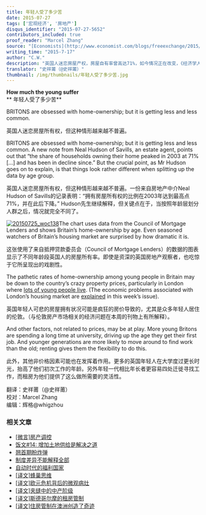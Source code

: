 ```yaml
---
title: 年轻人受了多少苦
date: 2015-07-27
tags: ['宏观经济', '房地产']
disqus_identifier: "2015-07-27-5652"
contributors_included: true
proof_reader: "Marcel Zhang"
source: "[Economists](http://www.economist.com/blogs/freeexchange/2015/07/housing-britain)"
writing_time: "2015-7-17"
author: "C.W."
description: "英国人迷恋房屋产权，房屋自有率曾高达71%，如今情况正在改变，《经济学人》的分析显示，变化主要表现为代际差异，这或许反映了人口向中心都市汇聚的趋势仍在延续，或者迁居更频繁了，无论如何，新生代的生活方式和人们对英国中产阶级传统印象已十分不同。"
translator: "史祥莆（@史祥莆）"
thumbnail: /img/thumbnails/年轻人受了多少苦.jpg
---
```


**How much the young suffer**  
** 年轻人受了多少苦**

BRITONS are obsessed with home-ownership; but it is getting less and less common.

英国人迷恋房屋所有权，但这种情形越来越不普遍。

BRITONS are obsessed with home-ownership; but it is getting less and less common. A new note from Neal Hudson of Savills, an estate agent, points out that “the share of households owning their home peaked in 2003 at 71% […] and has been in decline since.” But the crucial point, as Mr Hudson goes on to explain, is that things look rather different when splitting up the data by age group.

英国人迷恋房屋所有权，但这种情形越来越不普遍。一份来自房地产中介Neal Hudson of Savills的记录表明：“拥有房屋所有权的比例在2003年达到最高点71%，并在此后下降。” Hudson先生继续解释，但关键点在于，当按照年龄层划分人群之后，情况就完全不同了。

[![20150725_woc138](https://headsalon.org/wordpress/wp-content/uploads/2015/07/20150725_woc138-291x300.png)](https://headsalon.org/wordpress/wp-content/uploads/2015/07/20150725_woc138.png)The chart uses data from the Council of Mortgage Lenders and shows Britain’s home-ownership by age. Even seasoned watchers of Britain’s housing market are surprised by how dramatic it is.

这张使用了来自抵押贷款委员会（Council of Mortgage Lenders）的数据的图表显示了不同年龄段英国人的房屋所有率。即使是资深的英国房地产观察者，也吃惊于它所呈现出的戏剧性。

The pathetic rates of home-ownership among young people in Britain may be down to the country’s crazy property prices, particularly in London where [lots of young people live](http://www.londonspovertyprofile.org.uk/indicators/topics/londons-geography-population/londons-population-by-age/). (The economic problems associated with London’s housing market are [explained](http://www.economist.com/lonpop15) in this week’s issue).

英国年轻人可悲的房屋拥有状况可能是疯狂的房价导致的，尤其是众多年轻人居住的伦敦。（与伦敦房产市场相关的经济问题在本周的刊物上有所解释）。

And other factors, not related to prices, may be at play. More young Britons are spending a long time at university, driving up the age they get their first job. And younger generations are more likely to move around to find work than the old; renting gives them the flexibility to do this.

此外，其他非价格因素可能也在发挥着作用。更多的英国年轻人在大学度过更长时光，抬高了他们初次工作的年龄。另外年轻一代相比年长者更容易四处迁徙寻找工作，而租房为他们提供了这么做所需要的灵活性。


翻译：史祥莆（@史祥莆）  
校对：Marcel Zhang  
编辑：辉格@whigzhou


### 相关文章

* [[微言]房产调控](https://headsalon.org/archives/4462.html "[微言]房产调控")
* [饭文#14: 增加土地供给是解决之道](https://headsalon.org/archives/640.html "饭文#14: 增加土地供给是解决之道")
* [翘首期盼炸弹](https://headsalon.org/archives/7623.html "翘首期盼炸弹")
* [制度差异不能解释全部](https://headsalon.org/archives/6808.html "制度差异不能解释全部")
* [自动时代的福利国家](https://headsalon.org/archives/6805.html "自动时代的福利国家")
* [[译文]蜂巢思维](https://headsalon.org/archives/6713.html "[译文]蜂巢思维")
* [[译文]欧元危机背后的微观病灶](https://headsalon.org/archives/6170.html "[译文]欧元危机背后的微观病灶")
* [[译文]夹缝中的中产阶级](https://headsalon.org/archives/5839.html "[译文]夹缝中的中产阶级")
* [[译文]斯德哥尔摩的租房管制](https://headsalon.org/archives/5805.html "[译文]斯德哥尔摩的租房管制")
* [[译文]住房管制在澳洲创造了奇迹](https://headsalon.org/archives/5772.html "[译文]住房管制在澳洲创造了奇迹")

